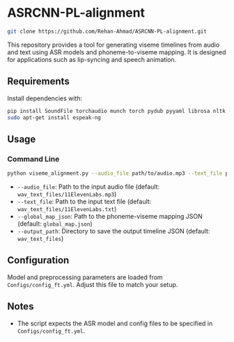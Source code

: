 # ASRCNN-PL-alignment

```sh
git clone https://github.com/Rehan-Ahmad/ASRCNN-PL-alignment.git
```

This repository provides a tool for generating viseme timelines from audio and text using ASR models and phoneme-to-viseme mapping. It is designed for applications such as lip-syncing and speech animation.

## Requirements

Install dependencies with:

```sh
pip install SoundFile torchaudio munch torch pydub pyyaml librosa nltk matplotlib accelerate transformers phonemizer einops einops-exts tqdm typing-extensions git+https://github.com/resemble-ai/monotonic_align.git
sudo apt-get install espeak-ng
```

## Usage

### Command Line

```sh
python viseme_alignment.py --audio_file path/to/audio.mp3 --text_file path/to/text.txt --global_map_json path/to/global_map.json --output_path output/directory
```

- `--audio_file`: Path to the input audio file (default: `wav_text_files/11ElevenLabs.mp3`)
- `--text_file`: Path to the input text file (default: `wav_text_files/11ElevenLabs.txt`)
- `--global_map_json`: Path to the phoneme-viseme mapping JSON (default: `global_map.json`)
- `--output_path`: Directory to save the output timeline JSON (default: `wav_text_files`)

## Configuration

Model and preprocessing parameters are loaded from `Configs/config_ft.yml`. Adjust this file to match your setup.

## Notes

- The script expects the ASR model and config files to be specified in `Configs/config_ft.yml`.
